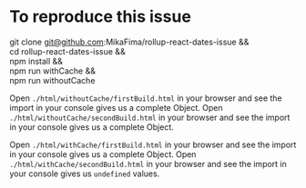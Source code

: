 # To reproduce this issue

git clone git@github.com:MikaFima/rollup-react-dates-issue &&\
cd rollup-react-dates-issue &&\
npm install &&\
npm run withCache &&\
npm run withoutCache

Open `./html/withoutCache/firstBuild.html` in your browser and see the import in your console gives us a complete Object.
Open `./html/withoutCache/secondBuild.html` in your browser and see the import in your console gives us a complete Object.

Open `./html/withCache/firstBuild.html` in your browser and see the import in your console gives us a complete Object.
Open `./html/withCache/secondBuild.html` in your browser and see the import in your console gives us `undefined` values.
